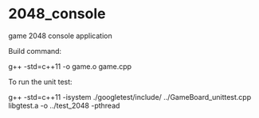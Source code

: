 # 2048_console
game 2048 console application

Build command:

g++ -std=c++11 -o game.o game.cpp

To run the unit test:

g++ -std=c++11 -isystem ./googletest/include/ ../GameBoard_unittest.cpp  libgtest.a -o ../test_2048 -pthread
